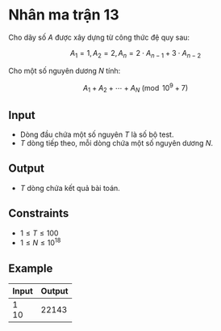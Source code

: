 # Nhân ma trận 13

Cho dãy số $A$ được xây dựng từ công thức đệ quy sau:

$$
A_1=1, A_2=2, A_n=2\cdot A_{n-1}+3\cdot A_{n-2}
$$

Cho một số nguyên dương $N$ tính:

$$
A_1 + A_2 + \cdots + A_N \pmod{10^9+7}
$$

## Input

- Dòng đầu chứa một số nguyên $T$ là số bộ test.
- $T$ dòng tiếp theo, mỗi dòng chứa một số nguyên dương $N$.

## Output

- $T$ dòng chứa kết quả bài toán.

## Constraints

- $1\le T\le 100$
- $1\le N\le 10^{18}$

## Example

|Input|Output|
|-|-|
|1<br>10|22143|
